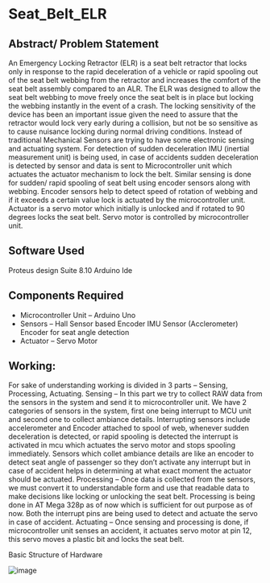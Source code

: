 # Seat_Belt_ELR
## Abstract/ Problem Statement

An Emergency Locking Retractor (ELR) is a seat belt retractor that locks only in response to the rapid deceleration of a vehicle or rapid spooling out of the seat belt webbing from the retractor and increases the comfort of the seat belt assembly compared to an ALR. The ELR was designed to allow the seat belt webbing to move freely once the seat belt is in place but locking the webbing instantly in the event of a crash. The locking sensitivity of the device has been an important issue given the need to assure that the retractor would lock very early during a collision, but not be so sensitive as to cause nuisance locking during normal driving conditions.
Instead of traditional Mechanical Sensors are trying to have some electronic sensing and actuating system.
For detection of sudden deceleration IMU (inertial measurement unit) is being used, in case of accidents sudden deceleration is detected by sensor and data is sent to Microcontroller unit which actuates the actuator mechanism to lock the belt. Similar sensing is done for sudden/ rapid spooling of seat belt using encoder sensors along with webbing. Encoder sensors help to detect speed of rotation of webbing and if it exceeds a certain value lock is actuated by the microcontroller unit.
Actuator is a servo motor which initially is unlocked and if rotated to 90 degrees locks the seat belt. Servo motor is controlled by microcontroller unit.


## Software Used
Proteus design Suite 8.10
Arduino Ide

## Components Required
- Microcontroller Unit – Arduino Uno
- Sensors – Hall Sensor based Encoder
	IMU Sensor (Acclerometer)
	Encoder for seat angle detection
- Actuator – Servo Motor

## Working:
For sake of understanding working is divided in 3 parts – Sensing, Processing, Actuating.
Sensing – In this part we try to collect RAW data from the sensors in the system and send it to microcontroller unit. We have 2 categories of sensors in the system, first one being interrupt to MCU unit and second one to collect ambiance details.
Interrupting sensors include accelerometer and Encoder attached to spool of web, whenever sudden deceleration is detected, or rapid spooling is detected the interrupt is activated in mcu which actuates the servo motor and stops spooling immediately.
Sensors which collet ambiance details are like an encoder to detect seat angle of passenger so they don’t activate any interrupt but in case of accident helps in determining at what exact moment the actuator should be actuated.
Processing – Once data is collected from the sensors, we must convert it to understandable form and use that readable data to make decisions like locking or unlocking the seat belt. Processing is being done in AT Mega 328p as of now which is sufficient for out purpose as of now. Both the interrupt pins are being used to detect and actuate the servo in case of accident.
Actuating – Once sensing and processing is done, if microcontroller unit senses an accident, it actuates servo motor at pin 12, this servo moves a plastic bit and locks the seat belt.




Basic Structure of Hardware

![image](https://user-images.githubusercontent.com/49076977/127124378-24d0ecc4-7b35-4c85-a74f-d3482661c709.png)
